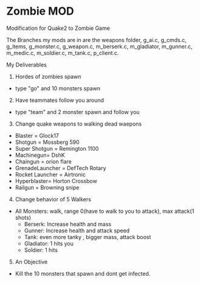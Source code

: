 # Zombie MOD
Modification for Quake2 to Zombie Game

The Branches my mods are in are the weapons folder, g_ai.c, g_cmds.c, g_items, g_monster.c, g_weapon.c, m_berserk.c, m_gladiator, m_gunner.c, m_medic.c, m_soldier.c, m_tank.c, 
p_client.c. 

My Deliverables
1. Hordes of zombies spawn
  - type "go" and 10 monsters spawn
2. Have teammates follow you around
  - type "team" and 2 monster spawn and follow you
3. Change quake weapons to walking dead waepons
  - Blaster = Glock17
  - Shotgun = Mossberg 590
  - Super Shotgun = Remington 1100
  - Machinegun= DshK
  - Chaingun = orion flare
  - GrenadeLauncher = DefTech Rotary
  - Rocket Launcher = Airtronic 
  - Hyperblaster= Horton Crossbow
  - Railgun = Browning snipe
4. Change behavior of 5 Walkers
  - All Monsters: walk, range 0(have to walk to you to attack), max attack(1 shots)
    - Berserk: Increase health and mass
    - Gunner:  Increase health and attack speed
    - Tank: even more tanky , bigger mass, attack boost
    - Gladiator: 1 hits you
    - Soldier: 1 hits
5. An Objective
  - Kill the 10 monsters that spawn and dont get infected.




